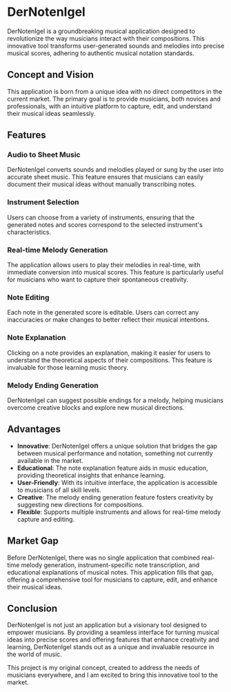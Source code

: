 # DerNotenIgel

DerNotenIgel is a groundbreaking musical application designed to revolutionize the way musicians interact with their compositions. This innovative tool transforms user-generated sounds and melodies into precise musical scores, adhering to authentic musical notation standards.

## Concept and Vision

This application is born from a unique idea with no direct competitors in the current market. The primary goal is to provide musicians, both novices and professionals, with an intuitive platform to capture, edit, and understand their musical ideas seamlessly.

## Features

### Audio to Sheet Music
DerNotenIgel converts sounds and melodies played or sung by the user into accurate sheet music. This feature ensures that musicians can easily document their musical ideas without manually transcribing notes.

### Instrument Selection
Users can choose from a variety of instruments, ensuring that the generated notes and scores correspond to the selected instrument's characteristics.

### Real-time Melody Generation
The application allows users to play their melodies in real-time, with immediate conversion into musical scores. This feature is particularly useful for musicians who want to capture their spontaneous creativity.

### Note Editing
Each note in the generated score is editable. Users can correct any inaccuracies or make changes to better reflect their musical intentions.

### Note Explanation
Clicking on a note provides an explanation, making it easier for users to understand the theoretical aspects of their compositions. This feature is invaluable for those learning music theory.

### Melody Ending Generation
DerNotenIgel can suggest possible endings for a melody, helping musicians overcome creative blocks and explore new musical directions.

## Advantages

- **Innovative**: DerNotenIgel offers a unique solution that bridges the gap between musical performance and notation, something not currently available in the market.
- **Educational**: The note explanation feature aids in music education, providing theoretical insights that enhance learning.
- **User-Friendly**: With its intuitive interface, the application is accessible to musicians of all skill levels.
- **Creative**: The melody ending generation feature fosters creativity by suggesting new directions for compositions.
- **Flexible**: Supports multiple instruments and allows for real-time melody capture and editing.

## Market Gap

Before DerNotenIgel, there was no single application that combined real-time melody generation, instrument-specific note transcription, and educational explanations of musical notes. This application fills that gap, offering a comprehensive tool for musicians to capture, edit, and enhance their musical ideas.

## Conclusion

DerNotenIgel is not just an application but a visionary tool designed to empower musicians. By providing a seamless interface for turning musical ideas into precise scores and offering features that enhance creativity and learning, DerNotenIgel stands out as a unique and invaluable resource in the world of music.

This project is my original concept, created to address the needs of musicians everywhere, and I am excited to bring this innovative tool to the market.
